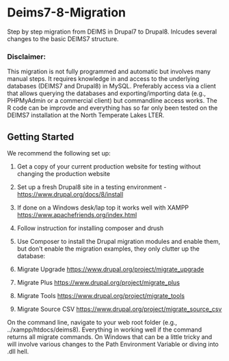 # Deims7-8-Migration
 Step by step migration from DEIMS in Drupal7 to Drupal8. Inlcudes several changes to the basic DEIMS7 structure.

### Disclaimer:
This migration is not fully programmed and automatic but involves many manual steps. It requires knowledge in and access to the underlying databases (DEIMS7 and Drupal8) in MySQL. Preferably access via a client that allows querying the databases and exporting/importing data (e.g., PHPMyAdmin or a commercial client) but commandline access works. The R code can be improvde and everything has so far only been tested on the DEIMS7 installation at the North Temperate Lakes LTER.

## Getting Started

We recommend the following set up:

1. Get a copy of your current production website for testing without changing the production website
1. Set up a fresh Drupal8 site in a testing environment - https://www.drupal.org/docs/8/install
  1. If done on a Windows desk/lap top it works well with XAMPP https://www.apachefriends.org/index.html
1. Follow instruction for installing composer and drush

1. Use Composer to install the Drupal migration modules and enable them, but don't enable the migration examples, they only clutter up the database:
  1. Migrate Upgrade https://www.drupal.org/project/migrate_upgrade
  1. Migrate Plus https://www.drupal.org/project/migrate_plus
  1. Migrate Tools https://www.drupal.org/project/migrate_tools
  1. Migrate Source CSV https://www.drupal.org/project/migrate_source_csv
  
On the command line, navigate to your web root folder (e.g., ../xampp/htdocs/deims8). Everything in working well if the command <drush config:status> returns all migrate commands. On Windows that can be a little tricky and will involve various changes to the Path Environment Variable or diving into .dll hell.



